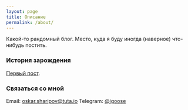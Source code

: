 ```yaml
---
layout: page
title: Описание
permalink: /about/
---
```


Какой-то рандомный блог.
Место, куда я буду иногда (наверное) что-нибудь постить.

### История зарождения
[Первый пост](http://igoose.me/Hello-World/).

### Связаться со мной
Email: [oskar.sharipov@tuta.io](mailto:oskar.sharipov@tuta.io)
Telegram: [@igoose](https://t.me/igoose)
